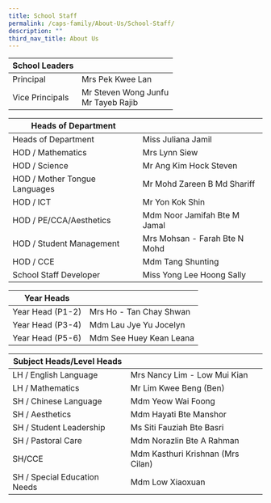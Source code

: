 ```yaml
---
title: School Staff
permalink: /caps-family/About-Us/School-Staff/
description: ""
third_nav_title: About Us
---
```

|School Leaders|  |
| -------- | -------- | 
| Principal|Mrs Pek Kwee Lan     
|Vice Principals | Mr Steven Wong Junfu<br>Mr Tayeb Rajib  

| Heads of Department| |
| -------- | -------- | 
|Heads of Department|Miss Juliana Jamil |
| HOD / Mathematics|Mrs Lynn Siew|
|HOD / Science|Mr Ang Kim Hock Steven
|HOD / Mother Tongue Languages|Mr Mohd Zareen B Md Shariff
|HOD / ICT|Mr Yon Kok Shin
|HOD / PE/CCA/Aesthetics|Mdm Noor Jamifah Bte M Jamal
|HOD / Student Management|Mrs Mohsan - Farah Bte N Mohd
|HOD / CCE|Mdm Tang Shunting
|School Staff Developer|Miss Yong Lee Hoong Sally

| Year Heads| |
| -------- | -------- | 
|Year Head (P1-2)|Mrs Ho - Tan Chay Shwan
|Year Head (P3-4)|Mdm Lau Jye Yu Jocelyn
|Year Head (P5-6)|Mdm See Huey Kean Leana

| Subject Heads/Level Heads| |
| -------- | -------- | 
|LH / English Language|Mrs Nancy Lim - Low Mui Kian
|LH / Mathematics|Mr Lim Kwee Beng (Ben)
|SH / Chinese Language|Mdm Yeow Wai Foong
|SH / Aesthetics|Mdm Hayati Bte Manshor
|SH / Student Leadership|Ms Siti Fauziah Bte Basri
|SH / Pastoral Care|Mdm Norazlin Bte A Rahman
|SH/CCE|Mdm Kasthuri Krishnan (Mrs Cilan)
|SH / Special Education Needs|Mdm Low Xiaoxuan

